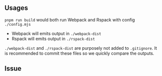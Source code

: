 ## Usages

`pnpm run build` would both run Webpack and Rspack with config `./config.mjs`

- Webpack will emits output in `./webpack-dist`
- Rspack will emits output in `./rspack-dist`

`./webpack-dist` and `./rspack-dist` are purposely not added to `.gitignore`.
It is recommended to commit these files so we quickly compare the outputs.

## Issue


